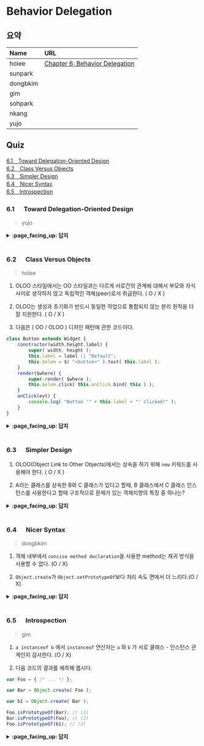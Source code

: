 # Behavior Delegation

## 요약
| Name | URL |
|:---|:---|
| holee | [Chapter 6: Behavior Delegation](https://github.com/hochan222/Everything-in-JavaScript/wiki/Chapter-6:-Behavior-Delegation) |
| sunpark |  |
| dongbkim |  |
| gim |  |
| sohpark |  |
| nkang |  |
| yujo |  |

## Quiz

[6.1　Toward Delegation-Oriented Design](#61---Toward-Delegation-Oriented-Design)<br>
[6.2　Class Versus Objects](#62---Class-Versus-Objects)<br>
[6.3　Simpler Design](#63---Simpler-Design)<br>
[6.4　Nicer Syntax](#64---Nicer-Syntax)<br>
[6.5　Introspection](#65---Introspection)<br>

### 6.1 　  Toward Delegation-Oriented Design

> yujo

<details>
<summary> <b> :page_facing_up: 답지 </b>  </summary>
<div markdown="1">



</div>
</details>
<br>


### 6.2 　  Class Versus Objects

> holee

1. OLOO 스타일에서는 OO 스타일과는 다르게 서로간의 관계에 대해서 부모와 자식 사이로 생각하지 않고 독립적인 객체(peer)로서 취급한다. ( O / X )  

2. OLOO는 생성과 초기화가 반드시 동일한 작업으로 통합되지 않는 분리 원칙을 더 잘 지원한다. ( O / X )  

3. 다음은 ( OO / OLOO ) 디자인 패턴에 관한 코드이다.

```js
class Button extends Widget {
	constructor(width,height,label) {
		super( width, height );
		this.label = label || "Default";
		this.$elem = $( "<button>" ).text( this.label );
	}
	render($where) {
		super.render( $where );
		this.$elem.click( this.onClick.bind( this ) );
	}
	onClick(evt) {
		console.log( "Button '" + this.label + "' clicked!" );
	}
}
```

<details>
<summary> <b> :page_facing_up: 답지 </b>  </summary>
<div markdown="1">

1. OLOO 스타일에서는 OO 스타일과는 다르게 서로간의 관계에 대해서 부모와 자식 사이로 생각하지 않고 독립적인 객체로서 취급한다. ( **O** / X )  

2. OLOO는 생성과 초기화가 반드시 동일한 작업으로 통합되지 않는 분리 원칙을 더 잘 지원한다. ( **O** / X )  

3. 다음은 ( **OO** / OLOO ) 디자인 패턴에 관한 코드이다.

```js
class Button extends Widget {
	constructor(width,height,label) {
		super( width, height );
		this.label = label || "Default";
		this.$elem = $( "<button>" ).text( this.label );
	}
	render($where) {
		super.render( $where );
		this.$elem.click( this.onClick.bind( this ) );
	}
	onClick(evt) {
		console.log( "Button '" + this.label + "' clicked!" );
	}
}
```

> 아래는 OOLO에 관한 디자인 패턴이다.

```js
var Widget = {
	init: function(width,height){
		this.width = width || 50;
		this.height = height || 50;
		this.$elem = null;
	},
	insert: function($where){
		if (this.$elem) {
			this.$elem.css( {
				width: this.width + "px",
				height: this.height + "px"
			} ).appendTo( $where );
		}
	}
};

var Button = Object.create( Widget );
```

</div>
</details>
<br>

### 6.3 　  Simpler Design

1. OLOO(Object Link to Other Objects)에서는 상속을 하기 위해 `new` 키워드를 사용해야 한다. ( O / X )

2. A라는 클래스를 상속한 B와 C 클래스가 있다고 할때, B 클래스에서 C 클래스 인스턴스를 사용한다고 할때 구조적으로 문제가 있는 객체지향의 특징 중 하나는?

<details>
<summary> <b> :page_facing_up: 답지 </b>  </summary>
<div markdown="1">

1. OLOO(Object Link to Other Objects)에서는 상속, 인스턴스화를 하기 위해 `new` 키워드를 사용해야 한다. ( O / **X** )
> OLOO는 사용하는 인스턴스 자체가 오브젝트이기 때문에 따로 새로 만들 필요가 없다. 상속이나 인스턴스화를 할 때엔 `Object.create()`를 사용한다.

2. A라는 클래스를 상속한 B와 C 클래스가 있다고 할때, B 클래스에서 C 클래스 인스턴스를 사용한다고 할때 구조적으로 문제가 있는 객체지향의 특징 중 하나는?
> 다형성(Polymorphism)의 문제로 만약 A 클래스에서 사용하는 foo() 함수를 사용한다고 할때 그때 foo가 B클래스에서 오는지 C클래스에서 오는지 확실히 하기 위해 더욱 복잡하게 구조를 짤 수 밖에 없다. 따라서 이에 대해서 책에서는 "Ugly explicit Pseudopolymorphism(추한 명시적 유사 다형성)"  이라고 명명했다.

</div>
</details>
<br>

### 6.4 　  Nicer Syntax

> dongbkim

1. 객체 내부에서 `concise method declaration`을 사용한 method는 재귀 방식을 사용할 수 없다. (O / X)     

2. `Object.create`가 `Object.setPrototypeOf`보다 처리 속도 면에서 더 느리다.(O / X)    

<details>
<summary> <b> :page_facing_up: 답지 </b>  </summary>
<div markdown="1">

1. 객체 내부에서 `concise method declaration`을 사용한 method는 recursion 방식을 사용할 수 없다. (O / **X**)


	사용할 수는 있지만 자신을 호출하는 형태로는 불가능하다.     



2. `Object.create`가 `Object.setPrototypeOf`보다 처리 속도 면에서 더 느리다.(O / **X**)    
X
- MDN Object.setPrototypeof()    
> Warning: Changing the [[Prototype]] of an object is, by the nature of how modern JavaScript engines optimize property accesses, a very slow operation, in every browser and JavaScript engine. (...) Instead, create a new object with the desired [[Prototype]] using Object.create().


```
//벤치마크 테스트 결과
node 8.9.1 results:

Iteration(s):            100000000
==================================
Object.create:           46.56
Object.setPrototypeOf:   353.4

Chrome 59.0.3071.104 results:

Iteration(s):            100000000
==================================
Object.create:           46.36
Object.setPrototypeOf:   326.56
```
[출처](https://gist.github.com/calebmer/c74e2a7941044e5f28b8)


</div>
</details>
<br>

### 6.5 　  Introspection

> gim

1. `a instanceof b` 에서 `instanceof` 연산자는 `a` 와 `b` 가 서로 클래스 - 인스턴스 관계인지 검사한다. (O / X)

2. 다음 코드의 결과를 예측해 봅시다.

```js
var Foo = { /* ... */ };

var Bar = Object.create( Foo );

var b1 = Object.create( Bar );

Foo.isPrototypeOf(Bar); // (1)
Bar.isPrototypeOf(Foo); // (2)
Foo.isPrototypeOf(b1); // (3)
```

<details>
<summary> <b> :page_facing_up: 답지 </b>  </summary>
<div markdown="1">

1. `a instanceof b` 에서 `instanceof` 연산자는 `a` 와 `b` 가 서로 클래스 - 인스턴스 관계인지 검사한다. (O / __X__)

> instanceof 연산자는 두 객체의 관계를 검사하는 것이 아닌, 두 객체의 관련성 여부를 검사하는 것이기 때문에 직접적으로 인스턴스화 시킨 클래스가 아니더라도 프로토타입 연결이 되어 있다면 `true` 를 반환한다.

2. 다음 코드의 결과를 예측해 봅시다.

```js
// true, false, true
```

> `Bar` 가 `Foo` 의 프로토타입 객체와 연결되어 있기 때문에 (1) 번이 `true` 이고, `b1` 또한 연결된 `Foo` 의 prototype link 를 참조하기 때문에 (3) 번도 `true` 이다.

</div>
</details>
<br>
